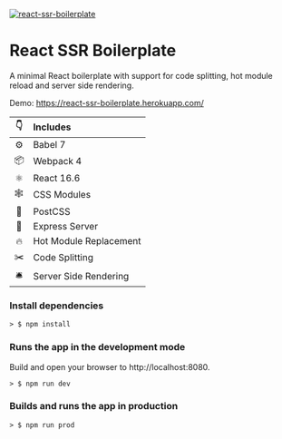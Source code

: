 [![react-ssr-boilerplate](https://i.imgur.com/c4BqIax.png)](https://github.com/luangjokaj/react-ssr-boilerplate)

# React SSR Boilerplate
A minimal React boilerplate with support for code splitting, hot module reload and server side rendering.

Demo: https://react-ssr-boilerplate.herokuapp.com/

|👇|Includes|
|:-:|:---|
|⚙| Babel 7|
|📦| Webpack 4|
|⚛| React 16.6|
|🕸| CSS Modules|
|🎨| PostCSS|
|🤖| Express Server|
|🔥| Hot Module Replacement|
|✂️| Code Splitting|
|🛎| Server Side Rendering|

### Install dependencies
```
> $ npm install
```

### Runs the app in the development mode
Build and open your browser to http://localhost:8080.
```
> $ npm run dev
```

### Builds and runs the app in production
```
> $ npm run prod
```
